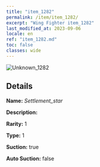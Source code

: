 ```yaml
---
title: "item_1282"
permalink: /item/item_1282/
excerpt: "Wing Fighter item_1282"
last_modified_at: 2023-09-06
locale: en
ref: "item_1282.md"
toc: false
classes: wide
---
```



 ![Unknown_1282](/images/item/Settlement_star_p.png)



## Details

 **Name:** *Settlement_star* 

 **Description:** 

 **Rarity:** 1 

 **Type:** 1 

 **Suction:** true 

 **Auto Suction:** false 


